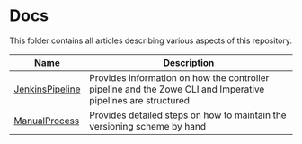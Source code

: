 # Docs
This folder contains all articles describing various aspects of this repository.

| Name | Description |
| ---- | ----------- |
| [JenkinsPipeline] | Provides information on how the controller pipeline and the Zowe CLI and Imperative pipelines are structured |
| [ManualProcess]   | Provides detailed steps on how to maintain the versioning scheme by hand |

[JenkinsPipeline]: JenkinsPipeline.md
[ManualProcess]: ManualProcess.md